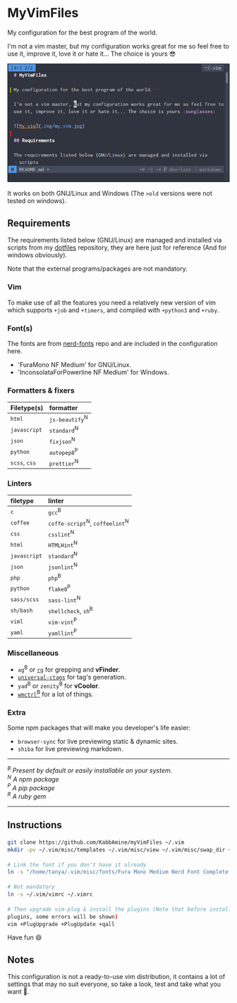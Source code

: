 # MyVimFiles

My configuration for the best program of the world.  

I'm not a vim master, but my configuration works great for me so feel free to
use it, improve it, love it or hate it... The choice is yours :sunglasses:

![My vim](.img/my_vim.jpg)

It works on both GNU/Linux and Windows (The `>old` versions were not tested on
windows).

## Requirements

The requirements listed below (GNU/Linux) are managed and installed via scripts
from my [dotfiles](https://github.com/kabbamine/mydotfiles) repository, they
are here just for reference (And for windows obviously).

Note that the external programs/packages are not mandatory.

### Vim

To make use of all the features you need a relatively new version of vim which supports `+job` and `+timers`, and compiled with `+python3` and `+ruby`.

### Font(s)

The fonts are from [nerd-fonts](https://github.com/ryanoasis/nerd-fonts) repo
and are included in the configuration here.
- 'FuraMono NF Medium' for GNU/Linux.
- 'InconsolataForPowerline NF Medium' for Windows.

### Formatters & fixers

| Filetype(s)                | formatter
| :------------------------- | :-------------------------
| `html`                     | `js-beautify`<sup>N</sup>
| `javascript`               | `standard`<sup>N</sup>
| `json`                     | `fixjson`<sup>N</sup>
| `python`                   | `autopep8`<sup>P</sup>
| `scss`, `css`              | `prettier`<sup>N</sup>

### Linters

| filetype                   | linter
| :------------------------- | :-------------------------
| `c`                        | `gcc`<sup>B</sup>
| `coffee`                   | `coffe-script`<sup>N</sup>, `coffeelint`<sup>N</sup>
| `css`                      | `csslint`<sup>N</sup>
| `html`                     | `HTMLHint`<sup>N</sup>
| `javascript`               | `standard`<sup>N</sup>
| `json`                     | `jsonlint`<sup>N</sup>
| `php`                      | `php`<sup>B</sup>
| `python`                   | `flake8`<sup>P</sup>
| `sass/scss`                | `sass-lint`<sup>N</sup>
| `sh/bash`                  | `shellcheck`, `sh`<sup>B</sup>
| `viml`                     | `vim-vint`<sup>P</sup>
| `yaml`                     | `yamllint`<sup>P</sup>

### Miscellaneous

- `ag`<sup>B</sup> or [`rg`](https://github.com/BurntSushi/ripgrep) for grepping and **vFinder**.
- [`universal-ctags`](https://ctags.io/) for tag's generation.
- `yad`<sup>B</sup> or `zenity`<sup>B</sup> for **vCoolor**.
- [`wmctrl`<sup>B</sup>](http://tomas.styblo.name/wmctrl/) for a lot of things.

### Extra

Some npm packages that will make you developer's life easier:

- `browser-sync` for live previewing static & dynamic sites.
- `shiba` for live previewing markdown.

-----------------------------

*<a id="B"><sup>B</sup></a> Present by default or easily installable on your
system.*  
*<a id="N"><sup>N</sup></a> A npm package*  
*<a id="P"><sup>P</sup></a> A pip package*  
*<a id="R"><sup>R</sup></a> A ruby gem*  

-----------------------------

## Instructions

```sh
git clone https://github.com/KabbAmine/myVimFiles ~/.vim
mkdir -pv ~/.vim/misc/templates ~/.vim/misc/view ~/.vim/misc/swap_dir ~/.vim/misc/undodir

# Link the font if you don't have it already
ln -s "/home/tanya/.vim/misc/fonts/Fura Mono Medium Nerd Font Complete Mono Windows Compatible.otf" ~/.fonts/

# Not mandatory
ln -s ~/.vim/vimrc ~/.vimrc

# Then upgrade vim-plug & install the plugins (Note that before installing
plugins, some errors will be shown)
vim +PlugUpgrade +PlugUpdate +qall
```

Have fun :smile:

## Notes

This configuration is not a ready-to-use vim distribution, it contains a lot of
settings that may no suit everyone, so take a look, test and take what you want
:beer:.
